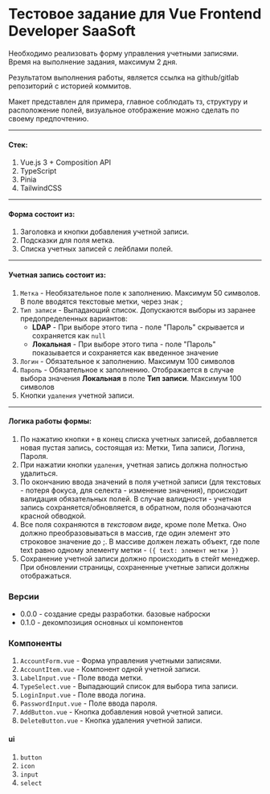 # Тестовое задание для Vue Frontend Developer SaaSoft
Необходимо реализовать форму управления учетными записями.
Время на выполнение задания, максимум 2 дня.

Результатом выполнения работы, является ссылка на github/gitlab репозиторий с историей коммитов.

Макет представлен для примера, главное соблюдать тз, структуру и расположение полей, визуальное отображение можно сделать по своему предпочтению.

---
#### Стек:
1. Vue.js 3 + Composition API
2. TypeScript
3. Pinia
4. TailwindCSS
---
#### Форма состоит из:
1. Заголовка и кнопки добавления учетной записи.
2. Подсказки для поля метка.
3. Списка учетных записей с лейблами полей.
---
#### Учетная запись состоит из:
1. `Метка` - Необязательное поле к заполнению. Максимум 50 символов. В поле вводятся текстовые метки, через знак ;
2. `Тип записи` - Выпадающий список. Допускаются выборы из заранее предопределенных вариантов:
	- **LDAP** - При выборе этого типа - поле "Пароль" скрывается и сохраняется как `null`
	- **Локальная** - При выборе этого типа - поле "Пароль" показывается и сохраняется как введенное значение
3. `Логин` - Обязательное к заполнению. Максимум 100 символов
4. `Пароль` - Обязательное к заполнению. Отображается в случае выбора значения **Локальная** в поле **Тип записи**. Максимум 100 символов
5. Кнопки `удаления` учетной записи.
---
#### Логика работы формы:
1. По нажатию кнопки `+` в конец списка учетных записей, добавляется новая пустая запись, состоящая из: Метки, Типа записи, Логина, Пароля.
2. При нажатии кнопки `удаления`, учетная запись должна полностью удалиться.
3. По окончанию ввода значений в поля учетной записи (для текстовых - потеря фокуса, для селекта - изменение значения), происходит валидация обязательных полей. В случае валидности - учетная запись сохраняется/обновляется, в обратном, поля обозначаются красной обводкой.
4. Все поля сохраняются в *текстовом виде*, кроме поле Метка. Оно должно преобразовываться в массив, где один элемент это строковое значение до ;. В массиве должен лежать объект, где поле text равно одному элементу метки - `({ text: элемент метки })`
5. Сохранение учетной записи должно происходить в стейт менеджер. При обновлении страницы, сохраненные учетные записи должны отображаться.

### Версии
- 0.0.0 - создание среды разработки. базовые наброски
- 0.1.0 - декомпозиция основных ui компонентов

### Компоненты
1. `AccountForm.vue` - Форма управления учетными записями.
2. `AccountItem.vue` - Компонент одной учетной записи.
3. `LabelInput.vue` - Поле ввода метки.
4. `TypeSelect.vue` - Выпадающий список для выбора типа записи.
5. `LoginInput.vue` - Поле ввода логина.
6. `PasswordInput.vue` - Поле ввода пароля.
7. `AddButton.vue` - Кнопка добавления новой учетной записи.
8. `DeleteButton.vue` - Кнопка удаления учетной записи.

#### ui
1. `button`
2. `icon`
3. `input`
4. `select`
